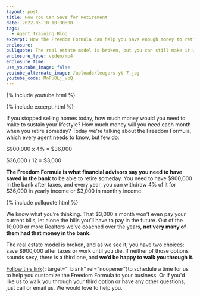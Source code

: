 ```yaml
---
layout: post
title: How You Can Save for Retirement
date: 2022-05-10 10:30:00
tags:
  - Agent Training Blog
excerpt: How the Freedom Formula can help you save enough money to retire someday.
enclosure:
pullquote: The real estate model is broken, but you can still make it work.
enclosure_type: video/mp4
enclosure_time:
use_youtube_image: false
youtube_alternate_image: /uploads/leugers-yt-7.jpg
youtube_code: MnPu0Lj_vpQ
---
```

{% include youtube.html %}

{% include excerpt.html %}

If you stopped selling homes today, how much money would you need to make to sustain your lifestyle? How much money will you need each month when you retire someday? Today we're talking about the Freedom Formula, which every agent needs to know, but few do:

$900,000 x 4% = $36,000

$36,000 / 12 = $3,000

**The Freedom Formula is what financial advisors say you need to have saved in the bank**&nbsp;to be able to retire someday. You need to have $900,000 in the bank after taxes, and every year, you can withdraw 4% of it for $36,000 in yearly income or $3,000 in monthly income.

{% include pullquote.html %}

We know what you’re thinking. That $3,000 a month won’t even pay your current bills, let alone the bills you’ll have to pay in the future. Out of the 10,000 or more Realtors we’ve coached over the years, **not very many of them had that money in the bank.&nbsp;**

The real estate model is broken, and as we see it, you have two choices: save $900,000 after taxes or work until you die. If neither of those options sounds sexy, there is a third one, and **we’d be happy to walk you through it.**

[Follow this link](https://calendly.com/doug-lona/doug-and-lona-30-min?month=2022-05){: target="_blank" rel="noopener"}to schedule a time for us to help you customize the Freedom Formula to your business. Or if you'd like us to walk you through your third option or have any other questions, just call or email us. We would love to help you.
